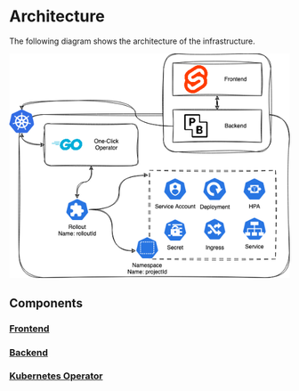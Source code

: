# Architecture

The following diagram shows the architecture of the infrastructure.

![Architecture](../assets/images/drawio/architecture.drawio.png)

## Components

### [Frontend](./frontend.md)

### [Backend](./backend.md)

### [Kubernetes Operator](./kubernetes-operator.md)
